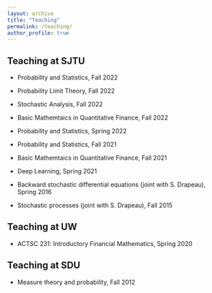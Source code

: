 ```yaml
---
layout: archive
title: "Teaching"
permalink: /teaching/
author_profile: true
---
```


## Teaching at SJTU
  
  - Probability and Statistics, Fall 2022
  
  - Probability Limit Theory, Fall 2022
  
  - Stochastic Analysis, Fall 2022
  
  - Basic Mathemtaics in Quantitative Finance, Fall 2022
  
  - Probability and Statistics, Spring 2022
  
  - Probability and Statistics, Fall 2021
  
  - Basic Mathemtaics in Quantitative Finance, Fall 2021
  
  - Deep Learning, Spring 2021

  - Backward stochastic differential equations (joint with S. Drapeau), Spring 2016

  - Stochastic processes (joint with S. Drapeau), Fall 2015
  
  
## Teaching at UW
 
  - ACTSC 231: Introductory Financial Mathematics, Spring 2020

## Teaching at SDU

  - Measure theory and probability, Fall 2012

[//]: # ({% include base_path %})

[//]: # ({% for post in site.teaching reversed %})

[//]: #   ({% include archive-single.html %})

[//]: # ({% endfor %})

